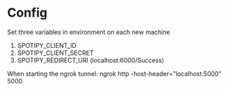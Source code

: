 # Config

Set three variables in environment on each new machine
1. SPOTIPY\_CLIENT\_ID
2. SPOTIPY\_CLIENT\_SECRET
3. SPOTIPY\_REDIRECT\_URI (localhost:6000/Success)

When starting the ngrok tunnel:
ngrok http -host-header="localhost:5000" 5000

